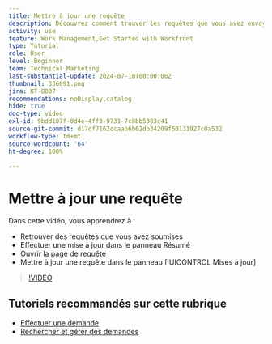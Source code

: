 ```yaml
---
title: Mettre à jour une requête
description: Découvrez comment trouver les requêtes que vous avez envoyées et les mettre à jour dans  [!DNL  Workfront].
activity: use
feature: Work Management,Get Started with Workfront
type: Tutorial
role: User
level: Beginner
team: Technical Marketing
last-substantial-update: 2024-07-10T00:00:00Z
thumbnail: 336091.png
jira: KT-8807
recommendations: noDisplay,catalog
hide: true
doc-type: video
exl-id: 9bdd107f-0d4e-4ff3-9731-7c8bb5383c41
source-git-commit: d17df7162ccaab6b62db34209f50131927c0a532
workflow-type: tm+mt
source-wordcount: '64'
ht-degree: 100%

---
```


# Mettre à jour une requête

Dans cette vidéo, vous apprendrez à :

* Retrouver des requêtes que vous avez soumises
* Effectuer une mise à jour dans le panneau Résumé
* Ouvrir la page de requête
* Mettre à jour une requête dans le panneau [!UICONTROL Mises à jour]

>[!VIDEO](https://video.tv.adobe.com/v/3422298/?quality=12&learn=on&enablevpops&captions=fre_fr)

## Tutoriels recommandés sur cette rubrique

* [Effectuer une demande](/help/manage-work/issues-requests/make-a-request.md)
* [Rechercher et gérer des demandes](/help/manage-work/issues-requests/find-requests.md)
